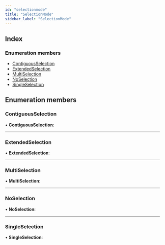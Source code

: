 ```yaml
---
id: "selectionmode"
title: "SelectionMode"
sidebar_label: "SelectionMode"
---
```


## Index

### Enumeration members

* [ContiguousSelection](selectionmode.md#contiguousselection)
* [ExtendedSelection](selectionmode.md#extendedselection)
* [MultiSelection](selectionmode.md#multiselection)
* [NoSelection](selectionmode.md#noselection)
* [SingleSelection](selectionmode.md#singleselection)

## Enumeration members

###  ContiguousSelection

• **ContiguousSelection**:

___

###  ExtendedSelection

• **ExtendedSelection**:

___

###  MultiSelection

• **MultiSelection**:

___

###  NoSelection

• **NoSelection**:

___

###  SingleSelection

• **SingleSelection**:
